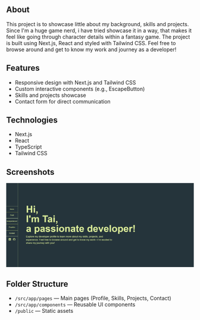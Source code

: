 ## About
This project is to showcase little about my background, skills and projects. Since I'm a huge game nerd, i have tried showcase it in a way, that makes it feel like going through character details within a fantasy game. The project is built using Next.js, React and styled with Tailwind CSS. Feel free to browse around and get to know my work and journey as a developer!

## Features

- Responsive design with Next.js and Tailwind CSS
- Custom interactive components (e.g., EscapeButton)
- Skills and projects showcase
- Contact form for direct communication

## Technologies

- Next.js
- React
- TypeScript
- Tailwind CSS

## Screenshots

![Screenshot](my-dev-profile/Screenshots/Home.JPG)

## Folder Structure

- `/src/app/pages` — Main pages (Profile, Skills, Projects, Contact)
- `/src/app/components` — Reusable UI components
- `/public` — Static assets
